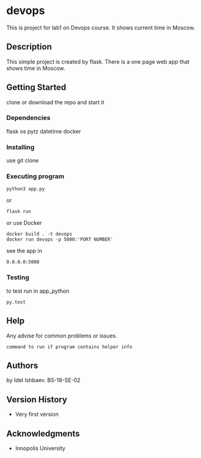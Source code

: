 # devops

This is project for lab1 on Devops course. It shows current time in Moscow.

## Description

This simple project is created by flask. There is a one page web app that shows time in Moscow.

## Getting Started
clone or download the repo and start it
### Dependencies
flask
os
pytz
datetime
docker
### Installing

use git clone

### Executing program

```
python3 app.py
```
or 
```
flask run
```
or use Docker
```
docker build . -t devops
docker run devops -p 5000:'PORT NUMBER'
```
see the app in 
```
0.0.0.0:5000
```
### Testing
to test run in app_python
```
py.test
```
## Help

Any advise for common problems or issues.
```
command to run if program contains helper info
```

## Authors

by Idel Ishbaev. BS-18-SE-02

## Version History
- Very first version

## Acknowledgments
- Innopolis University
